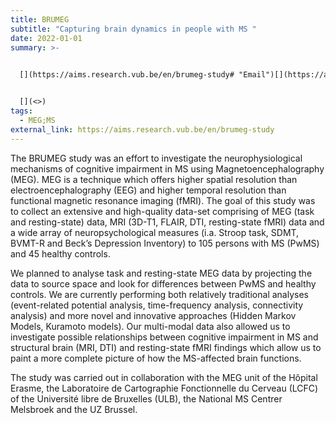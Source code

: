 ```yaml
---
title: BRUMEG
subtitle: "Capturing brain dynamics in people with MS "
date: 2022-01-01
summary: >-
  

  [](https://aims.research.vub.be/en/brumeg-study# "Email")[](https://aims.research.vub.be/en/brumeg-study# "Print")[](https://aims.research.vub.be/en/brumeg-study# "Facebook")[](https://aims.research.vub.be/en/brumeg-study# "Twitter")


  [](<>)
tags:
  - MEG;MS
external_link: https://aims.research.vub.be/en/brumeg-study
---
```

The BRUMEG study was an effort to investigate the neurophysiological mechanisms of cognitive impairment in MS using Magnetoencephalography (MEG). MEG is a technique which offers higher spatial resolution than electroencephalography (EEG) and higher temporal resolution than functional magnetic resonance imaging (fMRI). The goal of this study was to collect an extensive and high-quality data-set comprising of MEG (task and resting-state) data, MRI (3D-T1, FLAIR, DTI, resting-state fMRI) data and a wide array of neuropsychological measures (i.a. Stroop task, SDMT, BVMT-R and Beck’s Depression Inventory) to 105 persons with MS (PwMS) and 45 healthy controls.

We planned to analyse task and resting-state MEG data by projecting the data to source space and look for differences between PwMS and healthy controls. We are currently performing both relatively traditional analyses (event-related potential analysis, time-frequency analysis, connectivity analysis) and more novel and innovative approaches (Hidden Markov Models, Kuramoto models). Our multi-modal data also allowed us to investigate possible relationships between cognitive impairment in MS and structural brain (MRI, DTI) and resting-state fMRI findings which allow us to paint a more complete picture of how the MS-affected brain functions.

The study was carried out in collaboration with the MEG unit of the Hôpital Erasme, the Laboratoire de Cartographie Fonctionnelle du Cerveau (LCFC) of the Université libre de Bruxelles (ULB), the National MS Centrer Melsbroek and the UZ Brussel.
